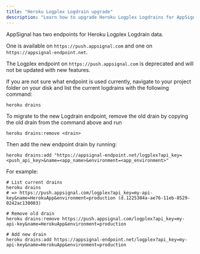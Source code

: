 ```yaml
---
title: "Heroku Logplex Logdrain upgrade"
description: "Learn how to upgrade Heroku Logplex Logdrains for AppSignal."
---
```


AppSignal has two endpoints for Heroku Logplex Logdrain data.

One is available on `https://push.appsignal.com` and one on `https://appsignal-endpoint.net`.

The Logplex endpoint on `https://push.appsignal.com` is deprecated and will not be updated with new features.

If you are not sure what endpoint is used currently, navigate to your project folder on your disk and list the current logdrains with the following command:

```
heroku drains
```

To migrate to the new Logdrain endpoint, remove the old drain by copying the old drain from the command above and run

```
heroku drains:remove <drain>
```

Then add the new endpoint drain by running:

```
heroku drains:add "https://appsignal-endpoint.net/logplex?api_key=<push_api_key>&name=<app_name>&environment=<app_environment>"
```

For example:

```
# List current drains
heroku drains
# => https://push.appsignal.com/logplex?api_key=my-api-key&name=HerokuApp&environment=production (d.1225304a-ae76-11eb-8529-0242ac130003)

# Remove old drain
heroku drains:remove https://push.appsignal.com/logplex?api_key=my-api-key&name=HerokuApp&environment=production

# Add new drain
heroku drains:add https://appsignal-endpoint.net/logplex?api_key=my-api-key&name=HerokuApp&environment=production
```
